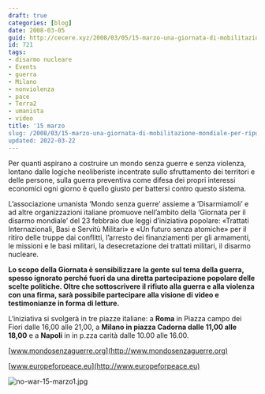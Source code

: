 ```yaml
---
draft: true
categories: [blog]
date: 2008-03-05
guid: http://cecere.xyz/2008/03/05/15-marzo-una-giornata-di-mobilitazione-mondiale-per-ripudiare-la-guerra/
id: 721
tags:
- disarmo nucleare
- Events
- guerra
- Milano
- nonviolenza
- pace
- Terra2
- umanista
- video
title: '15 marzo
slug: /2008/03/15-marzo-una-giornata-di-mobilitazione-mondiale-per-ripudiare-la-guerra/
updated: 2022-03-22
---
```


Per quanti aspirano a costruire un mondo senza guerre e senza violenza, lontano dalle logiche neoliberiste incentrate sullo sfruttamento dei territori e delle persone, sulla guerra preventiva come difesa dei propri interessi economici ogni giorno è quello giusto per battersi contro questo sistema.
  
L’associazione umanista ‘Mondo senza guerre’ assieme a ‘Disarmiamoli’ e ad altre organizzazioni italiane promuove nell’ambito della ‘Giornata per il disarmo mondiale’ del 23 febbraio due leggi d’iniziativa popolare: «Trattati Internazionali, Basi e Servitù Militari» e «Un futuro senza atomiche» per il ritiro delle truppe dai conflitti, l’arresto dei finanziamenti per gli armamenti, le missioni e le basi militari, la desecretazione dei trattati militari, il disarmo nucleare.
  
**Lo scopo della Giornata è sensibilizzare la gente sul tema della guerra, spesso ignorato perché fuori da una diretta partecipazione popolare delle scelte politiche. Oltre che sottoscrivere il rifiuto alla guerra e alla violenza con una firma, sarà possibile partecipare alla visione di video e testimonianze in forma di letture.** 

L‘iniziativa si svolgerà in tre piazze italiane: a **Roma** in Piazza campo dei Fiori dalle 16,00 alle 21,00, a **Milano in piazza Cadorna dalle 11,00 alle 18,00** e a **Napoli** in in p.zza carità dalle 10.00 alle 16.00.

[www.mondosenzaguerre.org](http://www.mondosenzaguerre.org)
  
[www.europeforpeace.eu](http://www.europeforpeace.eu)

![no-war-15-marzo1.jpg](http://cecere.xyz/wp-content/uploads/sites/3/2008/03/no-war-15-marzo1.jpg)